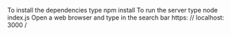 To install the dependencies type npm install
To run the server type node index.js
Open a web browser and type in the search bar https: // localhost: 3000 /
